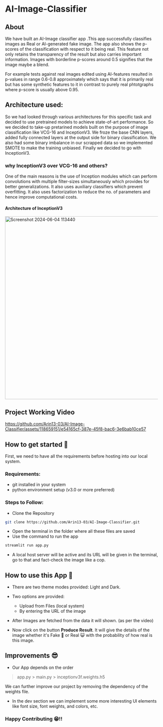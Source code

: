 # AI-Image-Classifier

## About
We have built an AI-Image classifier app .This app successfully classifies images as Real or AI-generated fake image. The app also shows the p-scores of the classification with respect to it being real. This feature not only retains the transparency of the result but also carries important information. Images with borderline p-scores around 0.5 signifies that the image maybe a blend. 

For example tests against real images edited using AI-features resulted in p-values in range 0.6-0.8 approximately which says that it is primarily real but has some synthetic features to it in contrast to purely real phtotgraphs where p-score is usually above 0.95. 

## Architecture used:
So we had looked through various architectures for this specific task and decided to use pretrained models to achieve state-of-art performance.
So we decided to take-up pretarined models built on the purpose of image classification like VCG-16 and InceptionV3. We froze the base CNN layers, added fully connected layers at the output side for binary classification. We also had some binary imbalance in our scrapped data so we implemented SMOTE to make the training unbiased. Finally we decided to go with InceptionV3.

### why InceptionV3 over VCG-16 and others?
One of the main reasons is the use of Inception modules which can perform convolutions with multiple filter-sizes simultaneously which provides for better generalizations. It also uses auxiliary classifiers which prevent overfitting. It also uses factorization to reduce the no. of parameters and hence improve computational costs.



#### Architecture of InceptionV3
<img width="600" alt="Screenshot 2024-06-04 113440" src="https://github.com/Arin13-03/AI-Image-Classifier/assets/133523672/ae68ebb6-c3de-4f1d-891e-2a2f590df05f">


## Project Working Video

https://github.com/Arin13-03/AI-Image-Classifier/assets/118659151/e54165cf-387e-45f8-bac6-3e6bab10ce57

## How to get started 🚀
First, we need to have all the requirements before hosting into our local system.
### Requirements:
+  git installed in your system
+  python environment setup (v3.0 or more preferred)
### Steps to Follow:
+ Clone the Repository
```bash
git clone https://github.com/Arin13-03/AI-Image-Classifier.git
```
+ Open the terminal in the folder where all these files are saved
+ Use the command to run the app
```bash
streamlit run app.py
```
+ A local host server will be active and its URL will be given in the terminal, go to that and fact-check the image like a cop.

## How to use this App 🤩
+ There are two theme modes provided: Light and Dark.

+ Two options are provided: 
    + Upload from Files (local system)
    + By entering the URL of the image

+ After Images are fetched from the data it will shown. (as per the video)
+ Now click on the button **Produce Result**. It will give the details of the image whether it's Fake 🤥 or Real 😺 with the probability of how real is this image.
  
## Improvements 😎
+ Our App depends on the order
> app.py > main.py > inceptionv3f.weights.h5

We can further improve our project by removing the dependency of the weights file.
+ In the dev section we can implement some more interesting UI elements like font size, font weights, and colors, etc.

### Happy Contributing 😁!! 

